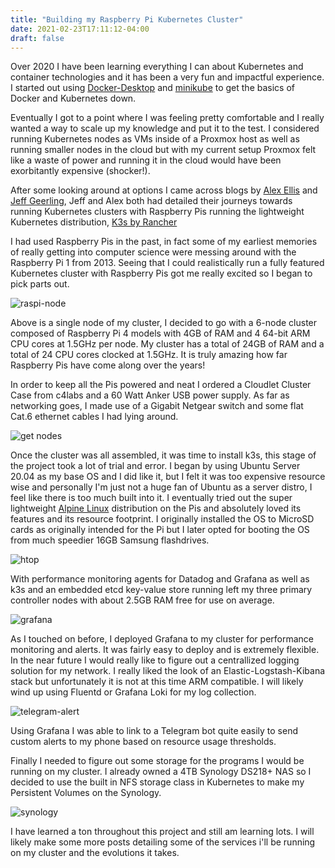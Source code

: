 ```yaml
---
title: "Building my Raspberry Pi Kubernetes Cluster"
date: 2021-02-23T17:11:12-04:00
draft: false
---
```

Over 2020 I have been learning everything I can about Kubernetes and container technologies and it has been a very fun and impactful experience. I started out using [Docker-Desktop](https://www.docker.com/products/docker-desktop) and [minikube](https://minikube.sigs.k8s.io/docs/) to get the basics of Docker and Kubernetes down.

Eventually I got to a point where I was feeling pretty comfortable and I really wanted a way to scale up my knowledge and put it to the test. I considered running Kubernetes nodes as VMs inside of a Proxmox host as well as running smaller nodes in the cloud but with my current setup Proxmox felt like a waste of power and running it in the cloud would have been exorbitantly expensive (shocker!).

After some looking around at options I came across blogs by [Alex Ellis](https://www.alexellis.io) and [Jeff Geerling](https://www.jeffgeerling.com), Jeff and Alex both had detailed their journeys towards running Kubernetes clusters with Raspberry Pis running the lightweight Kubernetes distribution, [K3s by Rancher](https://k3s.io)
                            
I had used Raspberry Pis in the past, in fact some of my earliest memories of really getting into computer science were messing around with the Raspberry Pi 1 from 2013. Seeing that I could realistically run a fully featured Kubernetes cluster with Raspberry Pis got me really excited so I began to pick parts out.
                            
![raspi-node](img/k8s-post/node.jpg "Raspberry Pi Node")
                            
Above is a single node of my cluster, I decided to go with a 6-node cluster composed of Raspberry Pi 4 models with 4GB of RAM and 4 64-bit ARM CPU cores at 1.5GHz per node. My cluster has a total of 24GB of RAM and a total of 24 CPU cores clocked at 1.5GHz. It is truly amazing how far Raspberry Pis have come along over the years!

In order to keep all the Pis powered and neat I ordered a Cloudlet Cluster Case from c4labs and a 60 Watt Anker USB power supply. As far as networking goes, I made use of a Gigabit Netgear switch and some flat Cat.6 ethernet cables I had lying around.

![get nodes](img/k8s-post/getnodes.png "Output of a `kubectl get nodes` command")
                            
Once the cluster was all assembled, it was time to install k3s, this stage of the project took a lot of trial and error. I began by using Ubuntu Server 20.04 as my base OS and I did like it, but I felt it was too expensive resource wise and personally I'm just not a huge fan of Ubuntu as a server distro, I feel like there is too much built into it. I eventually tried out the super lightweight [Alpine Linux](https://www.alpinelinux.org/) distribution on the Pis and absolutely loved its features and its resource footprint. I originally installed the OS to MicroSD cards as originally intended for the Pi but I later opted for booting the OS from much speedier 16GB Samsung flashdrives.
                          
![htop](img/k8s-post/htop.png "Output of htop on one of the nodes")

With performance monitoring agents for Datadog and Grafana as well as k3s and an embedded etcd key-value store running left my three primary controller nodes with about 2.5GB RAM free for use on average.

![grafana](img/k8s-post/grafana.png "My grafana dashboard")

As I touched on before, I deployed Grafana to my cluster for performance monitoring and alerts. It was fairly easy to deploy and is extremely flexible. In the near future I would really like to figure out a centrallized logging solution for my network. I really liked the look of an Elastic-Logstash-Kibana stack but unfortunately it is not at this time ARM compatible. I will likely wind up using Fluentd or Grafana Loki for my log collection.

![telegram-alert](img/k8s-post/alert.png "Telegram k8s alert")

Using Grafana I was able to link to a Telegram bot quite easily to send custom alerts to my phone based on resource usage thresholds.

Finally I needed to figure out some storage for the programs I would be running on my cluster. I already owned a 4TB Synology DS218+ NAS so I decided to use the built in NFS storage class in Kubernetes to make my Persistent Volumes on the Synology.
                            
![synology](img/k8s-post/synology.jpg "My Synology")

I have learned a ton throughout this project and still am learning lots. I will likely make some more posts detailing some of the services i'll be running on my cluster and the evolutions it takes.
